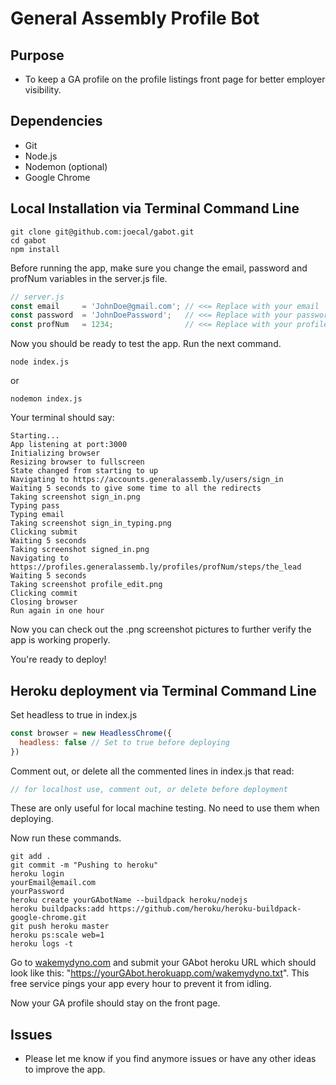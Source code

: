 # General Assembly Profile Bot

## Purpose

- To keep a GA profile on the profile listings front page for better employer visibility.

## Dependencies

- Git
- Node.js
- Nodemon (optional)
- Google Chrome

## Local Installation via Terminal Command Line

```
git clone git@github.com:joecal/gabot.git
cd gabot
npm install
```

Before running the app, make sure you change the email, password and profNum variables in the server.js file.

```javascript
// server.js
const email     = 'JohnDoe@gmail.com'; // <<= Replace with your email
const password  = 'JohnDoePassword';   // <<= Replace with your password
const profNum   = 1234;                // <<= Replace with your profile number
```

Now you should be ready to test the app. Run the next command.

```
node index.js
```

or

```
nodemon index.js
```

Your terminal should say:

```
Starting...
App listening at port:3000
Initializing browser
Resizing browser to fullscreen
State changed from starting to up
Navigating to https://accounts.generalassemb.ly/users/sign_in
Waiting 5 seconds to give some time to all the redirects
Taking screenshot sign_in.png
Typing pass
Typing email
Taking screenshot sign_in_typing.png
Clicking submit
Waiting 5 seconds
Taking screenshot signed_in.png
Navigating to https://profiles.generalassemb.ly/profiles/profNum/steps/the_lead
Waiting 5 seconds
Taking screenshot profile_edit.png
Clicking commit
Closing browser
Run again in one hour
```

Now you can check out the .png screenshot pictures to further verify the app is working properly.

You're ready to deploy!

## Heroku deployment via Terminal Command Line

Set headless to true in index.js

```javascript
const browser = new HeadlessChrome({
  headless: false // Set to true before deploying
})
```

Comment out, or delete all the commented lines in index.js that read:

```javascript
// for localhost use, comment out, or delete before deployment
```

These are only useful for local machine testing. No need to use them when deploying.

Now run these commands.

```
git add .
git commit -m "Pushing to heroku"
heroku login
yourEmail@email.com     
yourPassword            
heroku create yourGAbotName --buildpack heroku/nodejs
heroku buildpacks:add https://github.com/heroku/heroku-buildpack-google-chrome.git
git push heroku master
heroku ps:scale web=1
heroku logs -t
```

Go to [wakemydyno.com](http://wakemydyno.com/ "wakemydyno.com") and submit your GAbot heroku URL which should look like this: "https://yourGAbot.herokuapp.com/wakemydyno.txt". This free service pings your app every hour to prevent it from idling.

Now your GA profile should stay on the front page.

## Issues

- Please let me know if you find anymore issues or have any other ideas to improve the app.
